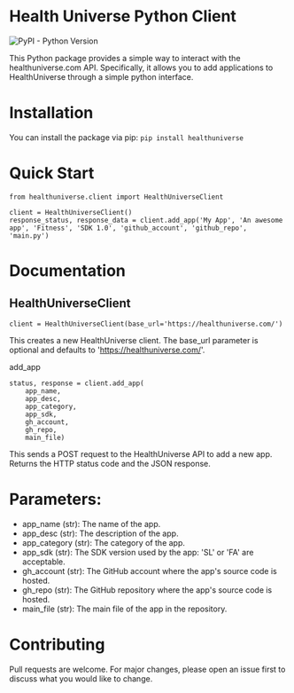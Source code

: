 # Health Universe Python Client

![PyPI - Python Version](https://img.shields.io/pypi/pyversions/requests)

This Python package provides a simple way to interact with the healthuniverse.com API. Specifically, it allows you to add applications to HealthUniverse through a simple python interface.

# Installation

You can install the package via pip:
`pip install healthuniverse`

# Quick Start

```
from healthuniverse.client import HealthUniverseClient

client = HealthUniverseClient()
response_status, response_data = client.add_app('My App', 'An awesome app', 'Fitness', 'SDK 1.0', 'github_account', 'github_repo', 'main.py')
```

# Documentation

## HealthUniverseClient

`client = HealthUniverseClient(base_url='https://healthuniverse.com/')`

This creates a new HealthUniverse client. The base_url parameter is optional and defaults to 'https://healthuniverse.com/'.

add_app

```
status, response = client.add_app(
    app_name, 
    app_desc, 
    app_category, 
    app_sdk, 
    gh_account, 
    gh_repo, 
    main_file)
```

This sends a POST request to the HealthUniverse API to add a new app. Returns the HTTP status code and the JSON response.

# Parameters:

- app_name (str): The name of the app.
- app_desc (str): The description of the app.
- app_category (str): The category of the app.
- app_sdk (str): The SDK version used by the app: 'SL' or 'FA' are acceptable.
- gh_account (str): The GitHub account where the app's source code is hosted.
- gh_repo (str): The GitHub repository where the app's source code is hosted.
- main_file (str): The main file of the app in the repository.

# Contributing

Pull requests are welcome. For major changes, please open an issue first to discuss what you would like to change.